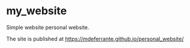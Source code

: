 # my_website

Simple website personal website. 

The site is published at https://mdeferrante.github.io/personal_website/

